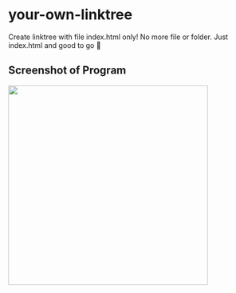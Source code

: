# your-own-linktree
Create linktree with file index.html only! No more file or folder. Just index.html and good to go 💯

## Screenshot of Program
<img src="https://rayatiga.com/archive/images/rayatiga-links_screenshots.png" width="400px" />
